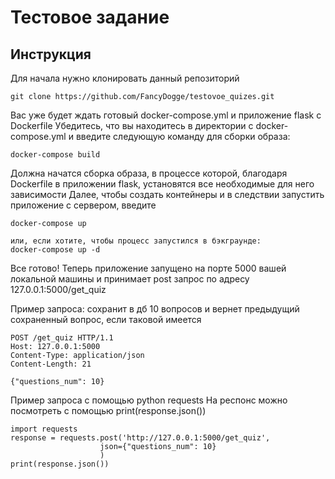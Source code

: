# Тестовое задание

## Инструкция
Для начала нужно клонировать данный репозиторий

```
git clone https://github.com/FancyDogge/testovoe_quizes.git
```

Вас уже будет ждать готовый docker-compose.yml и приложение flask с Dockerfile
Убедитесь, что вы находитесь в директории с docker-compose.yml и введите следующую команду для сборки образа:

```
docker-compose build
```

Должна начатся сборка образа, в процессе которой, благодаря Dockerfile в приложении flask, установятся все необходимые для него зависимости
Далее, чтобы создать контейнеры и в следствии запустить приложение с сервером, введите

```
docker-compose up

или, если хотите, чтобы процесс запустился в бэкграунде:
docker-compose up -d
```

Все готово!
Теперь приложение запущено на порте 5000 вашей локальной машины и принимает post запрос по адресу 127.0.0.1:5000/get_quiz

Пример запроса:
сохранит в дб 10 вопросов и вернет предыдущий сохраненный вопрос, если таковой имеется
```
POST /get_quiz HTTP/1.1
Host: 127.0.0.1:5000
Content-Type: application/json
Content-Length: 21

{"questions_num": 10}
```

Пример запроса с помощью python requests
На респонс можно посмотреть с помощью print(response.json())

```
import requests
response = requests.post('http://127.0.0.1:5000/get_quiz',
                    json={"questions_num": 10}
                    )
print(response.json())
```

